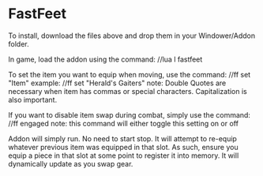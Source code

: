 # FastFeet
 
To install, download the files above and drop them in your Windower/Addon folder.

In game, load the addon using the command: //lua l fastfeet 

To set the item you want to equip when moving, use the command: //ff set "Item"
example: //ff set "Herald's Gaiters"
note: Double Quotes are necessary when item has commas or special characters. Capitalization is also important.

If you want to disable item swap during combat, simply use the command: //ff engaged
note: this command will either toggle this setting on or off

Addon will simply run. No need to start stop. It will attempt to re-equip whatever previous item was equipped in that slot. As such, ensure you equip a piece in that slot at some point to register it into memory.
It will dynamically update as you swap gear.